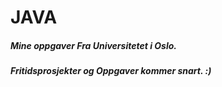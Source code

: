 JAVA
====
<h5>Mine oppgaver Fra Universitetet i Oslo.</h5>
<h5>Fritidsprosjekter og Oppgaver kommer snart. :)</h5>
